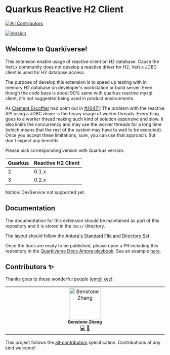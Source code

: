 # Quarkus Reactive H2 Client
<!-- ALL-CONTRIBUTORS-BADGE:START - Do not remove or modify this section -->
[![All Contributors](https://img.shields.io/badge/all_contributors-1-orange.svg?style=flat-square)](#contributors-)
<!-- ALL-CONTRIBUTORS-BADGE:END -->

[![Version](https://img.shields.io/maven-central/v/io.quarkiverse.quarkus-reactive-h2-client/quarkus-reactive-h2-client?logo=apache-maven&style=flat-square)](https://search.maven.org/artifact/io.quarkiverse.quarkus-reactive-h2-client/quarkus-reactive-h2-client)

## Welcome to Quarkiverse!

This extension enable usage of reactive client on H2 database. Cause the Vert.x community does not develop a reactive driver for H2, Vert.x JDBC client is used for H2 database access.

The purpose of develop this extension is to speed up testing with in memory H2 database on developer's workstation or build server. Even though the code base is about 90% same with quarkus reactive mysql client, it's not suggested being used in product environments.

As [Clement Escoffier](https://github.com/cescoffier) had point out in [#20471](https://github.com/quarkusio/quarkus/issues/20471#issuecomment-1386577186): The problem with the reactive API using a JDBC driver is the heavy usage of worker threads. Everything goes to a worker thread making such kind of solution expensive and slow. It also limits the concurrency and may use the worker threads for a long time (which means that the rest of the system may have to wait to be executed). Once you accept these limitations, sure, you can use that approach. But don't expect any benefits.

Please pick corresponding version with Quarkus version:

|Quarkus|Reactive H2 Client|
|---|---|
|2|0.1.x|
|3|0.2.x|

Notice: DevService not supported yet.

## Documentation

The documentation for this extension should be maintained as part of this repository and it is stored in the `docs/` directory.

The layout should follow the [Antora's Standard File and Directory Set](https://docs.antora.org/antora/2.3/standard-directories/).

Once the docs are ready to be published, please open a PR including this repository in the [Quarkiverse Docs Antora playbook](https://github.com/quarkiverse/quarkiverse-docs/blob/main/antora-playbook.yml#L7). See an example [here](https://github.com/quarkiverse/quarkiverse-docs/pull/1).

## Contributors ✨

Thanks goes to these wonderful people ([emoji key](https://allcontributors.org/docs/en/emoji-key)):

<!-- ALL-CONTRIBUTORS-LIST:START - Do not remove or modify this section -->
<!-- prettier-ignore-start -->
<!-- markdownlint-disable -->
<table>
  <tbody>
    <tr>
      <td align="center" valign="top" width="14.28%"><a href="https://github.com/benstonezhang"><img src="https://avatars.githubusercontent.com/u/9375502?v=4?s=100" width="100px;" alt="Benstone Zhang"/><br /><sub><b>Benstone Zhang</b></sub></a><br /><a href="https://github.com/quarkiverse/quarkus-reactive-h2-client/commits?author=benstonezhang" title="Code">💻</a> <a href="#maintenance-benstonezhang" title="Maintenance">🚧</a></td>
    </tr>
  </tbody>
</table>

<!-- markdownlint-restore -->
<!-- prettier-ignore-end -->

<!-- ALL-CONTRIBUTORS-LIST:END -->

This project follows the [all-contributors](https://github.com/all-contributors/all-contributors) specification. Contributions of any kind welcome!
